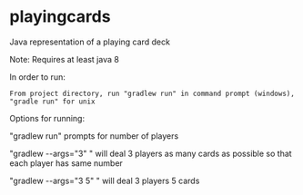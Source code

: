 # playingcards
Java representation of a playing card deck

Note: Requires at least java 8 

In order to run:

    From project directory, run "gradlew run" in command prompt (windows), "gradle run" for unix


Options for running:

   "gradlew run" prompts for number of players

   "gradlew --args="3" " will deal 3 players as many cards as possible so that each player has same number

   "gradlew --args="3 5" " will deal 3 players 5 cards
